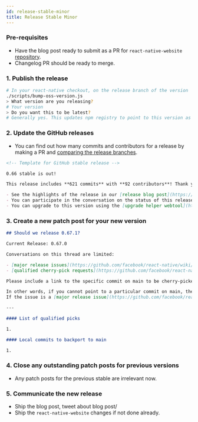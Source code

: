 ```yaml
---
id: release-stable-minor
title: Release Stable Minor
---
```


### Pre-requisites

- Have the blog post ready to submit as a PR for `react-native-website` [repository](https://github.com/facebook/react-native-website).
- Changelog PR should be ready to merge.

### 1. Publish the release

```bash
# In your react-native checkout, on the release branch of the version
./scripts/bump-oss-version.js
> What version are you releasing?
# Your version
> Do you want this to be latest?
# Generally yes. This updates npm registry to point to this version as "latest"
```

### 2. Update the GitHub releases

- You can find out how many commits and contributors for a release by making a PR and [comparing the release branches](https://github.com/facebook/react-native/compare/0.66-stable...0.67-stable).

```markdown
<!-- Template for GitHub stable release -->

0.66 stable is out!

This release includes **621 commits** with **92 contributors**! Thank you to all our contributors new and old! You can find the [full changelog here](https://github.com/react-native-community/releases/blob/master/CHANGELOG.md#v0660).

- See the highlights of the release in our [release blog post](https://reactnative.dev/blog/2021/10/01/version-066).
- You can participate in the conversation on the status of this release at [this issue](https://github.com/react-native-community/releases/issues/254).
- You can upgrade to this version using the [upgrade helper webtool](https://react-native-community.github.io/upgrade-helper/) ⚛️
```

### 3. Create a new patch post for your new version

```markdown
## Should we release 0.67.1?

Current Release: 0.67.0

Conversations on this thread are limited:

- [major release issues](https://github.com/facebook/react-native/wiki/Release-FAQ#what-is-release-blocking)
- [qualified cherry-pick requests](https://github.com/facebook/react-native/wiki/Release-FAQ#what-is-a-qualified-pick-request) of commits on main that [did not make the previous patch version](https://github.com/facebook/react-native/wiki/Release-FAQ#how-do-i-know-if-my-fixfeature-is-in-a-certain-release).

Please include a link to the specific commit on main to be cherry-picked, for example: [facebook/react-native@bd2b7d6](https://github.com/facebook/react-native/commit/20b0eba581a00e5e7e300f6377379b836617c147)

In other words, if you cannot point to a particular commit on main, then your request likely belongs as a new issue.
If the issue is a [major release issue](https://github.com/facebook/react-native/wiki/Release-FAQ#what-is-release-blocking), please reference the issue here.

---

#### List of qualified picks

1.

#### Local commits to backport to main

1.
```

### 4. Close any outstanding patch posts for previous versions

- Any patch posts for the previous stable are irrelevant now.

### 5. Communicate the new release

- Ship the blog post, tweet about blog post/
- Ship the `react-native-website` changes if not done already.
